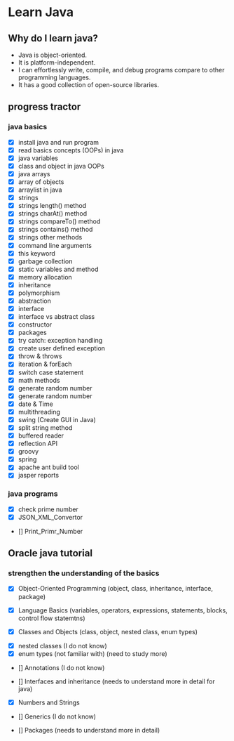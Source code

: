 # Learn Java

## Why do I learn java?
* Java is object-oriented.
* It is platform-independent.
* I can effortlessly write, compile, and debug programs compare to other programming languages.
* It has a good collection of open-source libraries.

## progress tractor
### java basics
* [X] install java and run program
* [X] read basics concepts (OOPs) in java
* [X] java variables
* [X] class and object in java OOPs
* [X] java arrays
* [X] array of objects
* [X] arraylist in java
* [X] strings
* [X] strings length() method
* [X] strings charAt() method
* [X] strings compareTo() method
* [X] strings contains() method
* [X] strings other methods
* [X] command line arguments
* [X] this keyword
* [X] garbage collection
* [X] static variables and method
* [X] memory allocation
* [X] inheritance
* [X] polymorphism
* [X] abstraction
* [X] interface
* [X] interface vs abstract class
* [X] constructor
* [X] packages
* [X] try catch: exception handling
* [X] create user defined exception
* [X] throw & throws
* [X] iteration & forEach
* [X] switch case statement
* [X] math methods
* [X] generate random number
* [X] generate random number
* [X] date & Time
* [X] multithreading
* [X] swing (Create GUI in Java)
* [X] split string method
* [X] buffered reader
* [X] reflection API
* [X] groovy
* [X] spring
* [X] apache ant build tool
* [X] jasper reports
### java programs
* [X] check prime number
* [X] JSON_XML_Convertor
* [] Print_Primr_Number


## Oracle java tutorial
### strengthen the understanding of the basics
* [X] Object-Oriented Programming (object, class, inheritance, interface, package)

* [X] Language Basics (variables, operators, expressions, statements, blocks, control flow statemtns)

* [X] Classes and Objects (class, object, nested class, enum types)
- [X] nested classes (I do not know) 
- [X] enum types (not familiar with) (need to study more)

* [] Annotations (I do not know)

* [] Interfaces and inheritance (needs to understand more in detail for java)

* [X] Numbers and Strings

* [] Generics (I do not know)

* [] Packages (needs to understand more in detail)

